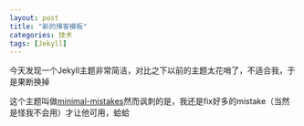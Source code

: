 ```yaml
---
layout: post
title: "新的博客模板"
categories: 技术
tags: [Jekyll]
---
```


今天发现一个Jekyll主题非常简洁，对比之下以前的主题太花哨了，不适合我，于是果断换掉

这个主题叫做[minimal-mistakes](https://mmistakes.github.io/minimal-mistakes)然而讽刺的是，我还是fix好多的mistake（当然是怪我不会用）才让他可用，蛤蛤